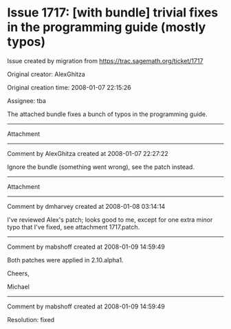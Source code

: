 # Issue 1717: [with bundle] trivial fixes in the programming guide (mostly typos)

Issue created by migration from https://trac.sagemath.org/ticket/1717

Original creator: AlexGhitza

Original creation time: 2008-01-07 22:15:26

Assignee: tba

The attached bundle fixes a bunch of typos in the programming guide.


---

Attachment


---

Comment by AlexGhitza created at 2008-01-07 22:27:22

Ignore the bundle (something went wrong), see the patch instead.


---

Attachment


---

Comment by dmharvey created at 2008-01-08 03:14:14

I've reviewed Alex's patch; looks good to me, except for one extra minor typo that I've fixed, see attachment 1717.patch.


---

Comment by mabshoff created at 2008-01-09 14:59:49

Both patches were applied in 2.10.alpha1.

Cheers,

Michael


---

Comment by mabshoff created at 2008-01-09 14:59:49

Resolution: fixed
